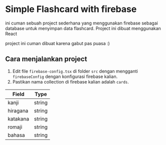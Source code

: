 # Simple Flashcard with firebase
ini cuman sebuah project sederhana yang menggunakan firebase sebagai database untuk menyimpan data flashcard. Project ini dibuat menggunakan React

project ini cuman dibuat karena gabut pas puasa :)

## Cara menjalankan project
1. Edit file `firebase-config.tsx` di folder `src` dengan mengganti `firebaseConfig` dengan konfigurasi firebase kalian.
2. Pastikan nama collection di firebase kalian adalah `cards`.

| Field    | Type   |
|----------|--------|
| kanji    | string |
| hiragana | string |
| katakana | string |
| romaji   | string |
| bahasa   | string |